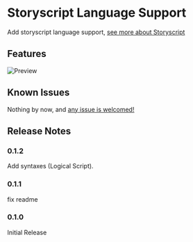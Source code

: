 # Storyscript Language Support

Add storyscript language support, [see more about Storyscript](https://github.com/avgjs/storyscript)

## Features

![Preview](images/preview.png)

## Known Issues

Nothing by now, and [any issue is welcomed!](https://github.com/avgjs/vscode-storyscript/issues)

## Release Notes

### 0.1.2

Add syntaxes (Logical Script).

### 0.1.1

fix readme

### 0.1.0

Initial Release
